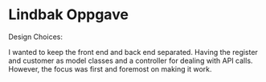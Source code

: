# Lindbak Oppgave

Design Choices:

I wanted to keep the front end and back end separated. 
Having the register and customer as model classes and 
a controller for dealing with API calls. However, 
the focus was first and foremost on making it work.
